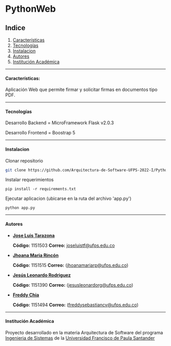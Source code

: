 
# PythonWeb

## Indice

1. [Características](#características)
2. [Tecnologías](#tecnologías)
3. [Instalacion](#instalacion)
3. [Autores](#autores)
4. [Institución Académica](#institución-académica)


---

#### Características:
Aplicación Web que permite firmar y solicitar firmas en documentos tipo PDF.

---

#### Tecnologías

Desarrollo Backend = MicroFramework Flask v2.0.3

Desarrollo Frontend = Boostrap 5


---


#### Instalacion

Clonar repositorio
```bash
git clone https://github.com/Arquitectura-de-Software-UFPS-2022-I/PythonWeb.git
```

Instalar requerimientos
```
pip install -r requirements.txt
```
Ejecutar aplicacion (ubicarse en la ruta del archivo 'app.py')
```
python app.py
```

---

#### Autores

- **[Jose Luis Tarazona](<https://github.com/JoseLuisTF>)**

    **Código:** 1151503   **Correo:** <joseluistf@ufps.edu.co>
- **[Jhoana Maria Rincón](<https://github.com/JhoanaMaria>)**

    **Código:** 1151515  **Correo:** (<jhoanamariarp@ufps.edu.co>)
- **[Jesús Leonardo Rodriguez](<https://github.com/j-Lkira>)**

    **Código:** 1151390  **Correo:** (<jesusleonardorg@ufps.edu.co>)
- **[Freddy Chia](<https://github.com/Izequ>)** 

    **Código:** 1151494 **Correo:** (<freddysebastiancv@ufps.edu.co>)

---

#### Institución Académica
Proyecto desarrollado en la materia Arquitectura de Software del programa [Ingenieria de Sistemas](<https://ingsistemas.cloud.ufps.edu.co/>) de la [Universidad Francisco de Paula Santander](<https://ww2.ufps.edu.co/>)
